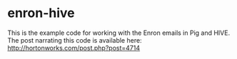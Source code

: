 enron-hive
==========

This is the example code for working with the Enron emails in Pig and HIVE. The post narrating this code is available here: http://hortonworks.com/post.php?post=4714
